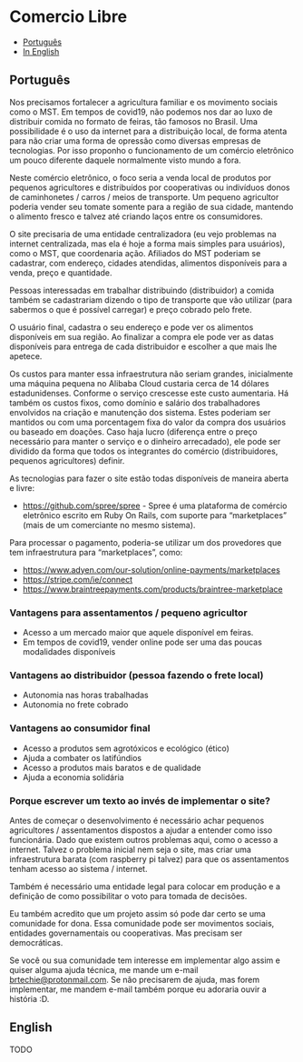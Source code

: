 # Comercio Libre

- [Português](#Português)
- [In English](#English)


## Português
Nos precisamos fortalecer a agricultura familiar e os movimento sociais como o MST. Em tempos de covid19, não podemos nos dar ao luxo de distribuir comida no formato de feiras, tão famosos no Brasil. Uma possibilidade é o uso da internet para a distribuição local, de forma atenta para não criar uma forma de opressão como diversas empresas de tecnologias. Por isso proponho o funcionamento de um comércio eletrônico um pouco diferente daquele normalmente  visto mundo a fora.

Neste comércio eletrônico, o foco seria a venda local de produtos por pequenos agricultores e distribuídos por cooperativas ou indivíduos donos de caminhonetes / carros / meios de transporte. Um pequeno agricultor poderia vender seu tomate somente para a região de sua cidade, mantendo o alimento fresco e talvez até criando laços entre os consumidores. 

O site precisaria de uma entidade centralizadora (eu vejo problemas na internet centralizada, mas ela é hoje a forma mais simples para usuários), como o MST, que coordenaria ação. Afiliados do MST poderiam se cadastrar, com endereço, cidades atendidas, alimentos disponíveis para a venda, preço e quantidade. 

Pessoas interessadas em trabalhar distribuindo (distribuidor) a comida também se cadastrariam dizendo o tipo de transporte que vão utilizar (para sabermos o que é possível carregar) e preço cobrado pelo frete.

O usuário final, cadastra o seu endereço e pode ver os alimentos disponíveis em sua região. Ao finalizar a compra ele pode ver as datas disponíveis para entrega de cada distribuidor e escolher a que mais lhe apetece. 

Os custos para manter essa infraestrutura não seriam grandes, inicialmente uma máquina pequena no Alibaba Cloud custaria cerca de 14 dólares estadunidenses. Conforme o serviço crescesse este custo aumentaria. Há também os custos fixos, como domínio e salário dos trabalhadores envolvidos na criação e manutenção dos sistema. Estes poderiam ser mantidos ou com uma porcentagem fixa do valor da compra dos usuários ou baseado em doações. Caso haja lucro (diferença entre o preço necessário para manter o serviço e o dinheiro arrecadado), ele pode ser dividido da forma que todos os integrantes do comércio (distribuidores, pequenos agricultores) definir.

As tecnologias para fazer o site estão todas disponíveis de maneira aberta e livre:
- https://github.com/spree/spree - Spree é uma plataforma de comércio eletrônico escrito em Ruby On Rails, com suporte para “marketplaces” (mais de um comerciante no mesmo sistema).

Para processar o pagamento, poderia-se utilizar um dos provedores que tem infraestrutura para “marketplaces”, como:
- https://www.adyen.com/our-solution/online-payments/marketplaces
- https://stripe.com/ie/connect
- https://www.braintreepayments.com/products/braintree-marketplace
### Vantagens para assentamentos / pequeno agricultor
- Acesso a um mercado maior que aquele disponível em feiras.
- Em tempos de covid19, vender online pode ser uma das poucas modalidades disponíveis

### Vantagens ao distribuidor (pessoa fazendo o frete local)
- Autonomia nas horas trabalhadas
- Autonomia no frete cobrado

### Vantagens ao consumidor final
- Acesso a produtos sem agrotóxicos e ecológico (ético)
- Ajuda a combater os latifúndios
- Acesso a produtos mais baratos e de qualidade
- Ajuda a economia solidária

### Porque escrever um texto ao invés de implementar o site?

Antes de começar o desenvolvimento é necessário achar pequenos agricultores / assentamentos dispostos a ajudar a entender como isso funcionária.  Dado que existem outros problemas aqui, como o acesso a internet. Talvez o problema inicial nem seja o site, mas criar uma infraestrutura barata (com raspberry pi talvez) para que os assentamentos tenham acesso ao sistema / internet.

Também é necessário uma entidade legal para colocar em produção e a definição de como possibilitar o voto para tomada de decisões.

Eu também acredito que um projeto assim só pode dar certo se uma comunidade for dona. Essa comunidade pode ser movimentos sociais, entidades governamentais ou cooperativas. Mas precisam ser democráticas.

Se você ou sua comunidade tem interesse em implementar algo assim e quiser alguma ajuda técnica, me mande um e-mail brtechie@protonmail.com. Se não precisarem de ajuda, mas forem implementar, me mandem e-mail também porque eu adoraria ouvir a história :D.

## English

TODO
